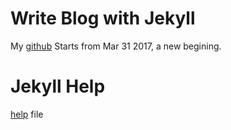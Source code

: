 # Write Blog with Jekyll
  My [github](https://github.com/fcharmy)
  Starts from Mar 31 2017, a new begining.
 
# Jekyll Help
  [help](help.md) file
